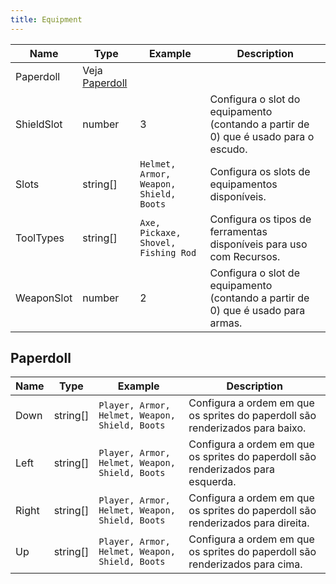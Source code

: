 ```yaml
---
title: Equipment
---
```


| Name       | Type                         | Example                                | Description                                                                         |
| ---------- | ---------------------------- | -------------------------------------- | ----------------------------------------------------------------------------------- |
| Paperdoll  | Veja [Paperdoll](#paperdoll) |
| ShieldSlot | number                       | 3                                      | Configura o slot do equipamento (contando a partir de 0) que é usado para o escudo. |
| Slots      | string[]                     | `Helmet, Armor, Weapon, Shield, Boots` | Configura os slots de equipamentos disponíveis.                                     |
| ToolTypes  | string[]                     | `Axe, Pickaxe, Shovel, Fishing Rod`    | Configura os tipos de ferramentas disponíveis para uso com Recursos.                |
| WeaponSlot | number                       | 2                                      | Configura o slot de equipamento (contando a partir de 0) que é usado para armas.    |

## Paperdoll

| Name  | Type     | Example                                        | Description                                                                      |
| ----- | -------- | ---------------------------------------------- | -------------------------------------------------------------------------------- |
| Down  | string[] | `Player, Armor, Helmet, Weapon, Shield, Boots` | Configura a ordem em que os sprites do paperdoll são renderizados para baixo.    |
| Left  | string[] | `Player, Armor, Helmet, Weapon, Shield, Boots` | Configura a ordem em que os sprites do paperdoll são renderizados para esquerda. |
| Right | string[] | `Player, Armor, Helmet, Weapon, Shield, Boots` | Configura a ordem em que os sprites do paperdoll são renderizados para direita.  |
| Up    | string[] | `Player, Armor, Helmet, Weapon, Shield, Boots` | Configura a ordem em que os sprites do paperdoll são renderizados para cima.     |
